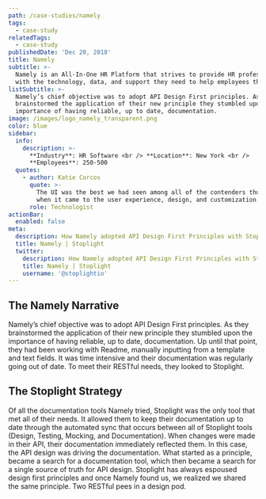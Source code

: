 ```yaml
---
path: /case-studies/namely
tags:
  - case-study
relatedTags:
  - case-study
publishedDate: 'Dec 20, 2018'
title: Namely
subtitle: >-
  Namely is an All-In-One HR Platform that strives to provide HR professionals
  with the technology, data, and support they need to help employees thrive.
listSubtitle: >-
  Namely’s chief objective was to adopt API Design First principles. As they
  brainstormed the application of their new principle they stumbled upon the
  importance of having reliable, up to date, documentation.
image: /images/logo_namely_transparent.png
color: blue
sidebar:
  info:
    description: >-
      **Industry**: HR Software <br /> **Location**: New York <br />
      **Employees**: 250-500
  quotes:
    - author: Katie Corcos
      quote: >-
        The UI was the best we had seen among all of the contenders thus far
        when it came to the user experience, design, and customization.
      role: Technologist
actionBar:
  enabled: false
meta:
  description: How Namely adopted API Design First Principles with Stoplight
  title: Namely | Stoplight
  twitter:
    description: How Namely adopted API Design First Principles with Stoplight
    title: Namely | Stoplight
    username: '@stoplightio'
---
```


## The Namely Narrative

Namely’s chief objective was to adopt API Design First principles. As they brainstormed the application of their new principle they stumbled upon the importance of having reliable, up to date, documentation. Up until that point, they had been working with Readme, manually inputting from a template and text fields. It was time intensive and their documentation was regularly going out of date. To meet their RESTful needs, they looked to Stoplight.

## The Stoplight Strategy

Of all the documentation tools Namely tried, Stoplight was the only tool that met all of their needs. It allowed them to keep their documentation up to date through the automated sync that occurs between all of Stoplight tools (Design, Testing, Mocking, and Documentation). When changes were made in their API, their documentation immediately reflected them. In this case, the API design was driving the documentation. What started as a principle, became a search for a documentation tool, which then became a search for a single source of truth for API design. Stoplight has always espoused design first principles and once Namely found us, we realized we shared the same principle. Two RESTful pees in a design pod.
